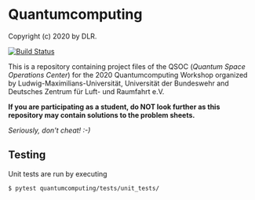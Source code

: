 # Quantumcomputing

Copyright (c) 2020 by DLR.

[![Build Status](https://travis-ci.org/svenpruefer/quantumcomputing.svg?branch=master)](https://travis-ci.org/svenpruefer/quantumcomputing)

This is a repository containing project files of the QSOC (_Quantum Space Operations Center_) for the 2020 Quantumcomputing Workshop organized by Ludwig-Maximilians-Universität,
 Universität der Bundeswehr and Deutsches Zentrum für Luft- und Raumfahrt e.V.

**If you are participating as a student, do NOT look further as this repository may contain solutions to the problem sheets.**

_Seriously, don't cheat! :-)_

## Testing
Unit tests are run by executing
```shell
$ pytest quantumcomputing/tests/unit_tests/
```

